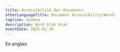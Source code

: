 ```yaml
---
title: Accessibilité des documents
otherLanguageTitle: Document Accessibility(Word)
tagline: dsadsa
description: Word blah blah
eventDate: 2025-01-30
---
```

En anglais
